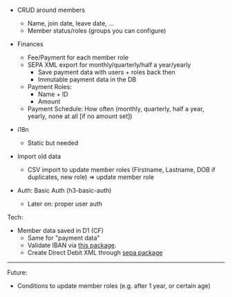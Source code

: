 * CRUD around members
  * Name, join date, leave date, ...
  * Member status/roles (groups you can configure)
* Finances
  * Fee/Payment for each member role
  * SEPA XML export for monthly/quarterly/half a year/yearly
    * Save payment data with users + roles back then
    * Immutable payment data in the DB
  * Payment Roles:
    * Name + ID
    * Amount
  * Payment Schedule: How often (monthly, quarterly, half a year, yearly, none at all [if no amount set])

* i18n
  * Static but needed

* Import old data
  * CSV import to update member roles (Firstname, Lastname, DOB if duplicates, new role) => update member role

* Auth: Basic Auth (h3-basic-auth)
  * Later on: proper user auth

Tech:

* Member data saved in D1 (CF)
  * Same for "payment data"
  * Validate IBAN via [this package](https://github.com/Simplify/ibantools).
  * Create Direct Debit XML through [sepa package](https://www.npmjs.com/package/sepa#creating-an-xml-directdebit-document)
---

Future:
  * Conditions to update member roles (e.g. after 1 year, or certain age)